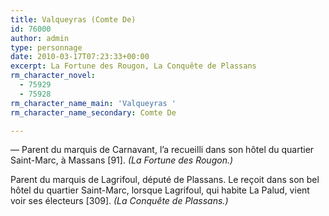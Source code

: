 ```yaml
---
title: Valqueyras (Comte De)
id: 76000
author: admin
type: personnage
date: 2010-03-17T07:23:33+00:00
excerpt: La Fortune des Rougon, La Conquête de Plassans
rm_character_novel:
  - 75929
  - 75928
rm_character_name_main: 'Valqueyras '
rm_character_name_secondary: Comte De

---
```

— Parent du marquis de Carnavant, l&rsquo;a recueilli dans son hôtel du quartier Saint-Marc, à Massans [91]. _(La Fortune des Rougon.)_

Parent du marquis de Lagrifoul, député de Plassans. Le reçoit dans son bel hôtel du quartier Saint-Marc, lorsque Lagrifoul, qui habite La Palud, vient voir ses électeurs [309]. _(La Conquête de Plassans.)_